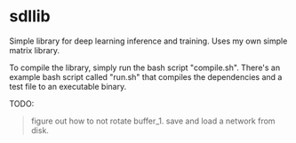 # sdllib
Simple library for deep learning inference and training.
Uses my own simple matrix library.

To compile the library, simply run the bash script "compile.sh".
There's an example bash script called "run.sh" that compiles the dependencies and a test file to an executable binary.

TODO:
>figure out how to not rotate buffer_1.
>save and load a network from disk.
